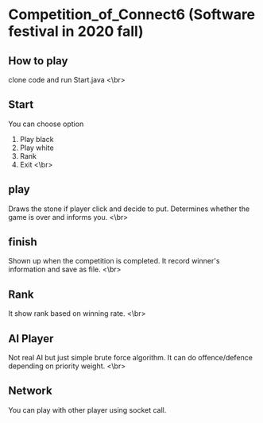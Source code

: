 # Competition_of_Connect6 (Software festival in 2020 fall)

## How to play 
clone code and run Start.java
<\br>

## Start
You can choose option 
1. Play black
2. Play white
3. Rank
4. Exit
<\br>

## play 
Draws the stone if player click and decide to put. 
Determines whether the game is over and informs you.
<\br>

## finish
Shown up when the competition is completed. 
It record winner's information and save as file.
<\br>

## Rank
It show rank based on winning rate.
<\br>

## AI Player
Not real AI but just simple brute force algorithm. 
It can do offence/defence depending on priority weight.
<\br>

## Network 
You can play with other player using socket call. 

